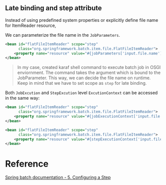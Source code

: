 ## Late binding and step attribute
Instead of using predefined system properties or explicitly define file name for ItemReader resource, 

We can parameterize the file name in the `JobParameters`. 

```xml
<bean id="flatFileItemReader" scope="step"
      class="org.springframework.batch.item.file.FlatFileItemReader">
    <property name="resource" value="#{jobParameters['input.file.name']}" />
</bean>
```
> In my case, created karaf shell command to execute batch job in OSGI enviornment.
> The command takes the argument which is bound to the JobParameter.
> This way, we can decide the file name on runtime.
> Keep in mind that we have to set scope as `step` for late binding.


Both `JobExcution` and `StepExcution` level `ExcutionContext` can be accessed in the same way:

```xml
<bean id="flatFileItemReader" scope="step"
      class="org.springframework.batch.item.file.FlatFileItemReader">
    <property name="resource" value="#{jobExecutionContext['input.file.name']}" />
</bean>
```

```xml
<bean id="flatFileItemReader" scope="step"
      class="org.springframework.batch.item.file.FlatFileItemReader">
    <property name="resource" value="#{stepExecutionContext['input.file.name']}" />
</bean>
```


# Reference
[Spring batch documentation - 5. Configuring a Step](http://docs.spring.io/spring-batch/reference/html/configureStep.html)
